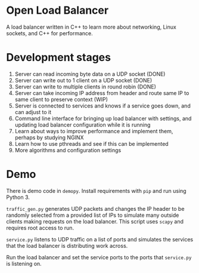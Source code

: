# Open Load Balancer

A load balancer written in C++ to learn more about networking, Linux sockets, and C++ for performance.

# Development stages

1) Server can read incoming byte data on a UDP socket (DONE)
2) Server can write out to 1 client on a UDP socket (DONE)
3) Server can write to multiple clients in round robin (DONE)
4) Server can take incoming IP address from header and route same IP to same client to preserve context (WIP)
5) Server is connected to services and knows if a service goes down, and can adjust to it
6) Command line interface for bringing up load balancer with settings, and updating load balancer configuration while it is running
8) Learn about ways to improve performance and implement them, perhaps by studying NGINX
9) Learn how to use pthreads and see if this can be implemented
10) More algorithms and configuration settings

# Demo

There is demo code in `demopy`. Install requirements with `pip` and run using Python 3.

`traffic_gen.py` generates UDP packets and changes the IP header to be randomly selected from a provided list of IPs to simulate many outside clients making requests on the load balancer. This script uses `scapy` and requires root access to run.

`service.py` listens to UDP traffic on a list of ports and simulates the services that the load balancer is distributing work across.

Run the load balancer and set the service ports to the ports that `service.py` is listening on.